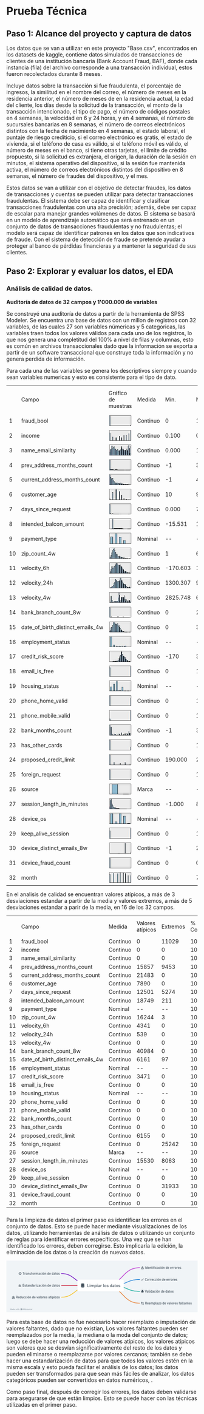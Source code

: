 # Prueba Técnica

## Paso 1: Alcance del proyecto y captura de datos
 
Los datos que se van a utilizar en este proyecto "Base.csv", encontrados en los datasets 
de kaggle, contiene datos simulados de transacciones de clientes de una institución bancaria
(Bank Account Fraud, BAF), donde cada instancia (fila) del archivo corresponde a una transacción
individual, estos fueron recolectados durante 8 meses.

Incluye datos sobre la transacción si fue fraudulenta, el porcentaje
de ingresos, la similitud en el nombre del correo, el número de meses en la residencia anterior,
el número de meses de en la residencia actual, la edad del cliente, los días desde la solicitud 
de la transacción, el monto de la transacción intencionado, el tipo de pago, el número de códigos
postales en 4 semanas, la velocidad en 6 y 24 horas, y en 4 semanas, el número de sucursales bancarias
en 8 semanas, el número de correos electrónicos distintos con la fecha de nacimiento en 4 semanas,
el estado laboral, el puntaje de riesgo crediticio, si el correo electrónico es gratis, el estado
de vivienda, si el teléfono de casa es válido, si el teléfono móvil es válido, el número de meses
en el banco, si tiene otras tarjetas, el límite de crédito propuesto, si la solicitud es extranjera,
el origen, la duración de la sesión en minutos, el sistema operativo del dispositivo, si la sesión
fue mantenida activa, el número de correos electrónicos distintos del dispositivo en 8 semanas,
el número de fraudes del dispositivo, y el mes.

Estos datos se van a utilizar con el objetivo de detectar fraudes, los datos de transacciones y cuentas 
se pueden utilizar para detectar transacciones fraudulentas. El sistema debe ser capaz de identificar y 
clasificar transacciones fraudulentas con una alta precisión; además, debe ser capaz de escalar para manejar
grandes volúmenes de datos. El sistema se basará en un modelo de aprendizaje automático que será entrenado 
en un conjunto de datos de transacciones fraudulentas y no fraudulentas; el modelo será capaz de identificar
patrones en los datos que son indicativos de fraude. Con el sistema de detección de fraude se pretende ayudar
a proteger al banco de pérdidas financieras y a mantener la seguridad de sus clientes.

## Paso 2: Explorar y evaluar los datos, el EDA

### Análisis de calidad de datos.

**Auditoría de datos de 32 campos y 1'000.000 de variables**

Se construyé una auditoría de datos a partir de la herramienta de SPSS Modeler.
Se encuentra una base de datos con un millon de registros con 32 variables, de las cuales 27 son variables númericas y 5
categoricas, las variables traen todos los valores válidos para cada uno de los registros, lo que nos genera una 
completitud del 100% a nivel de filas y columnas, esto es común en archivos transaccionales dado que la información se 
exporta a partir de un software transaccional que construye toda la información y no genera perdida de información.

Para cada una de las variables se genera los descriptivos siempre y cuando sean variables numericas y esto es consistente
para el tipo de dato.

|    |                                      |                          |          |          |            |                |           |          |                         |                |             |           |                        |          |                       |           |         |
|----|--------------------------------------|--------------------------|----------|----------|------------|----------------|-----------|----------|-------------------------|----------------|-------------|-----------|------------------------|----------|-----------------------|-----------|---------|
|    | Campo                                | Gráfico de muestras      | Medida   | Mín.     | Máx.       | Suma           | Rango     | Media    | Error estándar de media | Desv. estándar | Varianza    | Asimetría | Err. típ. de asimetría | Kurtosis | Err. típ. de Kurtosis | Exclusivo | Válido  |
| 1  | fraud_bool                           | ![](/Graficos/prop1.jpg) | Continuo | 0        | 1          | 11029          | 1         | 0.011    | 0.000                   | 0.104          | 0.011       | 9.364     | 0.002                  | 85.682   | 0.005                 | --        | 1000000 |
| 2  | income                               | ![](Graficos/prop2.jpg)  | Continuo | 0.100    | 0.900      | 562695.600     | 0.800     | 0.563    | 0.000                   | 0.290          | 0.084       | -0.386    | 0.002                  | -1.299   | 0.005                 | --        | 1000000 |
| 3  | name\_email\_similarity              | ![](Graficos/prop3.jpg)  | Continuo | 0.000    | 1.000      | 493694.095     | 1.000     | 0.494    | 0.000                   | 0.289          | 0.084       | 0.043     | 0.002                  | -1.280   | 0.005                 | --        | 1000000 |
| 4  | prev\_address\_months_count          | ![](Graficos/prop4.jpg)  | Continuo | -1       | 383        | 16718568       | 384       | 16.719   | 0.044                   | 44.046         | 1940.070    | 4.064     | 0.002                  | 20.031   | 0.005                 | --        | 1000000 |
| 5  | current\_address\_months_count       | ![](Graficos/prop5.jpg)  | Continuo | -1       | 428        | 86587867       | 429       | 86.588   | 0.088                   | 88.407         | 7815.727    | 1.387     | 0.002                  | 1.357    | 0.005                 | --        | 1000000 |
| 6  | customer_age                         | ![](Graficos/prop6.jpg)  | Continuo | 10       | 90         | 33689080       | 80        | 33.689   | 0.012                   | 12.026         | 144.620     | 0.478     | 0.002                  | -0.115   | 0.005                 | --        | 1000000 |
| 7  | days\_since\_request                 | ![](Graficos/prop7.jpg)  | Continuo | 0.000    | 78.457     | 1025705.231    | 78.457    | 1.026    | 0.005                   | 5.382          | 28.964      | 9.279     | 0.002                  | 106.569  | 0.005                 | --        | 1000000 |
| 8  | intended\_balcon\_amount             | ![](Graficos/prop8.jpg)  | Continuo | -15.531  | 112.957    | 8661498.537    | 128.487   | 8.661    | 0.020                   | 20.236         | 409.502     | 2.507     | 0.002                  | 6.847    | 0.005                 | --        | 1000000 |
| 9  | payment_type                         | ![](Graficos/prop9.jpg)  | Nominal  | --       | --         | --             | --        | --       | --                      | --             | --          | --        | --                     | --       | --                    | 5         | 1000000 |
| 10 | zip\_count\_4w                       | ![](Graficos/prop10.jpg) | Continuo | 1        | 6700       | 1572692049     | 6699      | 1572.692 | 1.005                   | 1005.375       | 1010778.016 | 1.457     | 0.002                  | 2.140    | 0.005                 | --        | 1000000 |
| 11 | velocity_6h                          | ![](Graficos/prop11.jpg) | Continuo | -170.603 | 16715.565  | 5665296604.795 | 16886.168 | 5665.297 | 3.009                   | 3009.381       | 9056371.989 | 0.563     | 0.002                  | 0.003    | 0.005                 | --        | 1000000 |
| 12 | velocity_24h                         | ![](Graficos/prop12.jpg) | Continuo | 1300.307 | 9506.897   | 4769781964.962 | 8206.589  | 4769.782 | 1.479                   | 1479.213       | 2188069.952 | 0.331     | 0.002                  | -0.374   | 0.005                 | --        | 1000000 |
| 13 | velocity_4w                          | ![](Graficos/prop13.jpg) | Continuo | 2825.748 | 6994.764   | 4856324015.812 | 4169.016  | 4856.324 | 0.920                   | 919.844        | 846112.863  | -0.060    | 0.002                  | -0.360   | 0.005                 | --        | 1000000 |
| 14 | bank\_branch\_count_8w               | ![](Graficos/prop14.jpg) | Continuo | 0        | 2385       | 184361849      | 2385      | 184.362  | 0.460                   | 459.625        | 211255.443  | 2.747     | 0.002                  | 6.503    | 0.005                 | --        | 1000000 |
| 15 | date\_of\_birth\_distinct\_emails_4w | ![](Graficos/prop15.jpg) | Continuo | 0        | 39         | 9503544        | 39        | 9.504    | 0.005                   | 5.034          | 25.339      | 0.703     | 0.002                  | 0.436    | 0.005                 | --        | 1000000 |
| 16 | employment_status                    | ![](Graficos/prop16.jpg) | Nominal  | --       | --         | --             | --        | --       | --                      | --             | --          | --        | --                     | --       | --                    | 7         | 1000000 |
| 17 | credit\_risk\_score                  | ![](Graficos/prop17.jpg) | Continuo | -170     | 389        | 130989595      | 559       | 130.990  | 0.070                   | 69.682         | 4855.555    | 0.296     | 0.002                  | 0.068    | 0.005                 | --        | 1000000 |
| 18 | email\_is\_free                      | ![](Graficos/prop18.jpg) | Continuo | 0        | 1          | 529886         | 1         | 0.530    | 0.000                   | 0.499          | 0.249       | -0.120    | 0.002                  | -1.986   | 0.005                 | --        | 1000000 |
| 19 | housing_status                       | ![](Graficos/prop19.jpg) | Nominal  | --       | --         | --             | --        | --       | --                      | --             | --          | --        | --                     | --       | --                    | 7         | 1000000 |
| 20 | phone\_home\_valid                   | ![](Graficos/prop20.jpg) | Continuo | 0        | 1          | 417077         | 1         | 0.417    | 0.000                   | 0.493          | 0.243       | 0.336     | 0.002                  | -1.887   | 0.005                 | --        | 1000000 |
| 21 | phone\_mobile\_valid                 | ![](Graficos/prop21.jpg) | Continuo | 0        | 1          | 889676         | 1         | 0.890    | 0.000                   | 0.313          | 0.098       | -2.488    | 0.002                  | 4.188    | 0.005                 | --        | 1000000 |
| 22 | bank\_months\_count                  | ![](Graficos/prop22.jpg) | Continuo | -1       | 32         | 10839303       | 33        | 10.839   | 0.012                   | 12.117         | 146.819     | 0.489     | 0.002                  | -1.436   | 0.005                 | --        | 1000000 |
| 23 | has\_other\_cards                    | ![](Graficos/prop23.jpg) | Continuo | 0        | 1          | 222988         | 1         | 0.223    | 0.000                   | 0.416          | 0.173       | 1.331     | 0.002                  | -0.228   | 0.005                 | --        | 1000000 |
| 24 | proposed\_credit\_limit              | ![](Graficos/prop24.jpg) | Continuo | 190.000  | 2100.000   | 515851010.000  | 1910.000  | 515.851  | 0.488                   | 487.560        | 237714.658  | 1.301     | 0.002                  | 0.169    | 0.005                 | --        | 1000000 |
| 25 | foreign_request                      | ![](Graficos/prop25.jpg) | Continuo | 0        | 1          | 25242          | 1         | 0.025    | 0.000                   | 0.157          | 0.025       | 6.053     | 0.002                  | 34.643   | 0.005                 | --        | 1000000 |
| 26 | source                               | ![](Graficos/prop26.jpg) | Marca    | --       | --         | --             | --        | --       | --                      | --             | --          | --        | --                     | --       | --                    | 2         | 1000000 |
| 27 | session\_length\_in_minutes          | ![](Graficos/prop27.jpg) | Continuo | -1.000   | 85.899     | 7544940.201    | 86.899    | 7.545    | 0.008                   | 8.033          | 64.531      | 3.305     | 0.002                  | 14.961   | 0.005                 | --        | 1000000 |
| 28 | device_os                            | ![](Graficos/prop28.jpg) | Nominal  | --       | --         | --             | --        | --       | --                      | --             | --          | --        | --                     | --       | --                    | 5         | 1000000 |
| 29 | keep\_alive\_session                 | ![](Graficos/prop29.jpg) | Continuo | 0        | 1          | 576947         | 1         | 0.577    | 0.000                   | 0.494          | 0.244       | -0.311    | 0.002                  | -1.903   | 0.005                 | --        | 1000000 |
| 30 | device\_distinct\_emails_8w          | ![](Graficos/prop30.jpg) | Continuo | -1       | 2          | 1018312        | 3         | 1.018    | 0.000                   | 0.181          | 0.033       | 2.431     | 0.002                  | 30.907   | 0.005                 | --        | 1000000 |
| 31 | device\_fraud\_count                 | ![](Graficos/prop31.jpg) | Continuo | 0        | 0          |  0             | 0         | 0        | 0                       | 0              | 0           | --        | --                     | --       | --                    | --        | 1000000 |
| 32 | month                                | ![](Graficos/prop32.jpg) | Continuo | 0        | 7          | 3288674        | 7         | 3.289    | 0.002                   | 2.210          | 4.884       | 0.112     | 0.002                  | -1.128   | 0.005                 | --        | 1000000 |



En el analisis de calidad se encuentran valores atípicos, a más de 3 desviaciones estandar a partir de la media y valores
extremos, a más de 5 desviaciones estandar a parir de la media, en 16 de los 32 campos.

 

|    |                                      |          |                  |          |             |                   |            |              |                   |                 |
|----|--------------------------------------|----------|------------------|----------|-------------|-------------------|------------|--------------|-------------------|-----------------|
|    | Campo                                | Medida   | Valores atípicos | Extremos |  % Completo | Registros válidos | Valor nulo | Cadena vacía | Espacio en blanco | Valor en blanco |
| 1  | fraud_bool                           | Continuo | 0                | 11029    |  100,000    | 1000000           | 0          | 0            | 0                 | 0               |
| 2  | income                               | Continuo | 0                | 0        |  100,000    | 1000000           | 0          | 0            | 0                 | 0               |
| 3  | name\_email\_similarity              | Continuo | 0                | 0        |  100,000    | 1000000           | 0          | 0            | 0                 | 0               |
| 4  | prev\_address\_months_count          | Continuo | 15857            | 9453     |  100,000    | 1000000           | 0          | 0            | 0                 | 0               |
| 5  | current\_address\_months_count       | Continuo | 21483            | 0        |  100,000    | 1000000           | 0          | 0            | 0                 | 0               |
| 6  | customer_age                         | Continuo | 7890             | 0        |  100,000    | 1000000           | 0          | 0            | 0                 | 0               |
| 7  | days\_since\_request                 | Continuo | 12501            | 5274     |  100,000    | 1000000           | 0          | 0            | 0                 | 0               |
| 8  | intended\_balcon\_amount             | Continuo | 18749            | 211      |  100,000    | 1000000           | 0          | 0            | 0                 | 0               |
| 9  | payment_type                         | Nominal  | --               | --       |  100,000    | 1000000           | 0          | 0            | 0                 | 0               |
| 10 | zip\_count\_4w                       | Continuo | 16244            | 3        |  100,000    | 1000000           | 0          | 0            | 0                 | 0               |
| 11 | velocity_6h                          | Continuo | 4341             | 0        |  100,000    | 1000000           | 0          | 0            | 0                 | 0               |
| 12 | velocity_24h                         | Continuo | 539              | 0        |  100,000    | 1000000           | 0          | 0            | 0                 | 0               |
| 13 | velocity_4w                          | Continuo | 0                | 0        |  100,000    | 1000000           | 0          | 0            | 0                 | 0               |
| 14 | bank\_branch\_count_8w               | Continuo | 40984            | 0        |  100,000    | 1000000           | 0          | 0            | 0                 | 0               |
| 15 | date\_of\_birth\_distinct\_emails_4w | Continuo | 6161             | 97       |  100,000    | 1000000           | 0          | 0            | 0                 | 0               |
| 16 | employment_status                    | Nominal  | --               | --       |  100,000    | 1000000           | 0          | 0            | 0                 | 0               |
| 17 | credit\_risk\_score                  | Continuo | 3471             | 0        |  100,000    | 1000000           | 0          | 0            | 0                 | 0               |
| 18 | email\_is\_free                      | Continuo | 0                | 0        |  100,000    | 1000000           | 0          | 0            | 0                 | 0               |
| 19 | housing_status                       | Nominal  | --               | --       |  100,000    | 1000000           | 0          | 0            | 0                 | 0               |
| 20 | phone\_home\_valid                   | Continuo | 0                | 0        |  100,000    | 1000000           | 0          | 0            | 0                 | 0               |
| 21 | phone\_mobile\_valid                 | Continuo | 0                | 0        |  100,000    | 1000000           | 0          | 0            | 0                 | 0               |
| 22 | bank\_months\_count                  | Continuo | 0                | 0        |  100,000    | 1000000           | 0          | 0            | 0                 | 0               |
| 23 | has\_other\_cards                    | Continuo | 0                | 0        |  100,000    | 1000000           | 0          | 0            | 0                 | 0               |
| 24 | proposed\_credit\_limit              | Continuo | 6155             | 0        |  100,000    | 1000000           | 0          | 0            | 0                 | 0               |
| 25 | foreign_request                      | Continuo | 0                | 25242    |  100,000    | 1000000           | 0          | 0            | 0                 | 0               |
| 26 | source                               | Marca    | --               | --       |  100,000    | 1000000           | 0          | 0            | 0                 | 0               |
| 27 | session\_length\_in_minutes          | Continuo | 15530            | 8063     |  100,000    | 1000000           | 0          | 0            | 0                 | 0               |
| 28 | device_os                            | Nominal  | --               | --       |  100,000    | 1000000           | 0          | 0            | 0                 | 0               |
| 29 | keep\_alive\_session                 | Continuo | 0                | 0        |  100,000    | 1000000           | 0          | 0            | 0                 | 0               |
| 30 | device\_distinct\_emails_8w          | Continuo | 0                | 31933    |  100,000    | 1000000           | 0          | 0            | 0                 | 0               |
| 31 | device\_fraud\_count                 | Continuo | 0                | 0        |  100,000    | 1000000           | 0          | 0            | 0                 | 0               |
| 32 | month                                | Continuo | 0                | 0        |  100,000    | 1000000           | 0          | 0            | 0                 | 0               |

###



Para la limpieza de datos el primer paso es identificar los errores en el conjunto de datos. Esto se puede hacer mediante
visualizaciones de los datos, utilizando herramientas de análisis de datos o utilizando un conjunto de reglas para 
identificar errores específicos. Una vez que se han identificado los errores, deben corregirse. Esto implicaría la edición,
la eliminación de los datos o la creación de nuevos datos.

![](Graficos/Limpiar_los_datos.png)

Para esta base de datos no fue necesario hacer reemplazo o imputación de valores faltantes, dado que no existian, Los valores
faltantes pueden ser reemplazados por la media, la mediana o la moda del conjunto de datos; luego se debe hacer una reducción 
de valores atípicos, los valores atípicos son valores que se desvían significativamente del resto de los datos y pueden 
eliminarse o reemplazarse por valores cercanos; también se debe hacer una estandarización de datos para que todos los 
valores estén en la misma escala y esto pueda facilitar el análisis de los datos; los datos pueden ser transformados 
para que sean más fáciles de analizar, los datos categóricos pueden ser convertidos en datos numéricos, .

Como paso final, después de corregir los errores, los datos deben validarse para asegurarse de que están limpios. Esto 
se puede hacer con las técnicas utilizadas en el primer paso.



